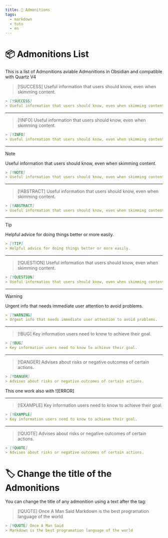 ```yaml
---
title: 🍭 Admonitions
tags:
  - markdown
  - tuto
  - en
---
```


# 📦 Admonitions List
This is a list of Admonitions aviable Admonitions in Obsidian and compatible with Quartz V4

> [!SUCCESS]
> Useful information that users should know, even when skimming content.

```markdown
> [!SUCCESS]
> Useful information that users should know, even when skimming content.
```
---
> [!INFO]
> Useful information that users should know, even when skimming content.

```markdown
> [!INFO]
> Useful information that users should know, even when skimming content.
```
---
> [!NOTE]
> Useful information that users should know, even when skimming content.

```markdown
> [!NOTE]
> Useful information that users should know, even when skimming content.
```
---
> [!ABSTRACT]
> Useful information that users should know, even when skimming content.

```markdown
> [!ABSTRACT]
> Useful information that users should know, even when skimming content.
```
---
> [!TIP]
> Helpful advice for doing things better or more easily.

```markdown
> [!TIP]
> Helpful advice for doing things better or more easily.
```
---
> [!QUESTION]
> Useful information that users should know, even when skimming content.

```markdown
> [!QUESTION]
> Useful information that users should know, even when skimming content.
```
---
> [!WARNING]
> Urgent info that needs immediate user attention to avoid problems.

```markdown
> [!WARNING]
> Urgent info that needs immediate user attention to avoid problems.
```
---
> [!BUG]
> Key information users need to know to achieve their goal.

```markdown
> [!BUG]
> Key information users need to know to achieve their goal.
```
---
> [!DANGER]
> Advises about risks or negative outcomes of certain actions.

```markdown
> [!DANGER]
> Advises about risks or negative outcomes of certain actions.
```
This one work also with ![ERROR]

---
> [!EXAMPLE]
> Key information users need to know to achieve their goal.

```markdown
> [!EXAMPLE]
> Key information users need to know to achieve their goal.
```
---
> [!QUOTE]
> Advises about risks or negative outcomes of certain actions.

```markdown
> [!QUOTE]
> Advises about risks or negative outcomes of certain actions.
```

# 🏷️ Change the title of the Admonitions
You can change the title of any admonition using a text after the tag:
> [!QUOTE] Once A Man Said
> Markdown is the best programation language of the world

```markdown
> [!QUOTE] Once A Man Said
> Markdown is the best programation language of the world
```

